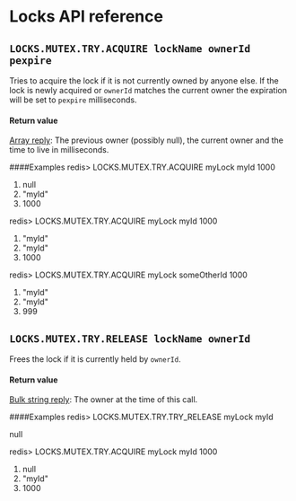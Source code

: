 # Locks API reference

## `LOCKS.MUTEX.TRY.ACQUIRE lockName ownerId pexpire`

Tries to acquire the lock if it is not currently owned by anyone else.  If the lock is newly acquired or `ownerId` matches the current owner the expiration will be set to `pexpire` milliseconds.

#### Return value
[Array reply](http://redis.io/topics/protocol#array-reply):  The previous owner (possibly null), the current owner and the time to live in milliseconds.

####Examples
redis> LOCKS.MUTEX.TRY.ACQUIRE myLock myId 1000

1. null
2. "myId"
3. 1000

redis> LOCKS.MUTEX.TRY.ACQUIRE myLock myId 1000

1. "myId"
2. "myId"
3. 1000

redis> LOCKS.MUTEX.TRY.ACQUIRE myLock someOtherId 1000

1. "myId"
2. "myId"
3. 999

## `LOCKS.MUTEX.TRY.RELEASE lockName ownerId`

Frees the lock if it is currently held by `ownerId`.

#### Return value
[Bulk string reply](http://redis.io/topics/protocol#bulk-string-reply):  The owner at the time of this call.

####Examples
redis> LOCKS.MUTEX.TRY.TRY_RELEASE myLock myId

null

redis> LOCKS.MUTEX.TRY.ACQUIRE myLock myId 1000

1. null
2. "myId"
3. 1000
